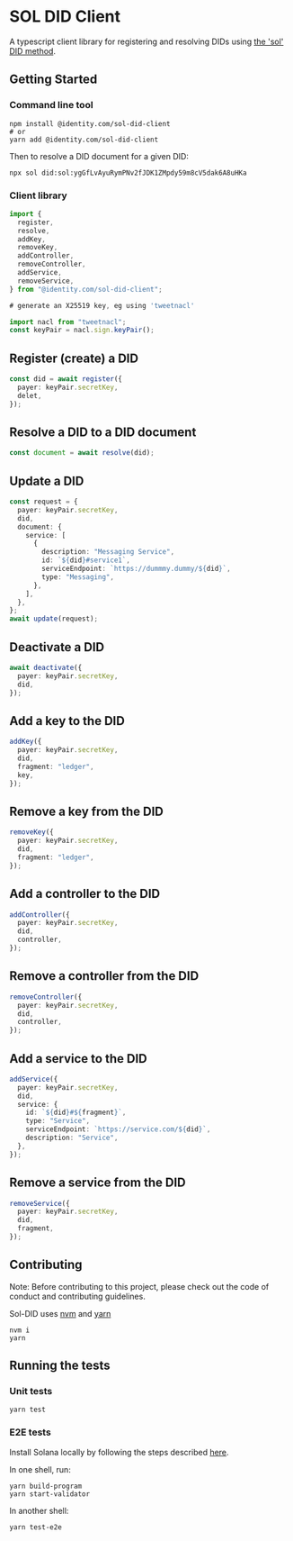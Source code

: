 # SOL DID Client

A typescript client library for registering and resolving DIDs using [the 'sol' DID method](https://identity-com.github.io/sol-did/did-method-spec.html).

## Getting Started

### Command line tool

```shell
npm install @identity.com/sol-did-client
# or
yarn add @identity.com/sol-did-client
```

Then to resolve a DID document for a given DID:

```shell
npx sol did:sol:ygGfLvAyuRymPNv2fJDK1ZMpdy59m8cV5dak6A8uHKa
```

### Client library

```typescript
import {
  register,
  resolve,
  addKey,
  removeKey,
  addController,
  removeController,
  addService,
  removeService,
} from "@identity.com/sol-did-client";

# generate an X25519 key, eg using 'tweetnacl'

import nacl from "tweetnacl";
const keyPair = nacl.sign.keyPair();
```

## Register (create) a DID

```typescript
const did = await register({
  payer: keyPair.secretKey,
  delet,
});
```

## Resolve a DID to a DID document

```typescript
const document = await resolve(did);
```

## Update a DID

```typescript
const request = {
  payer: keyPair.secretKey,
  did,
  document: {
    service: [
      {
        description: "Messaging Service",
        id: `${did}#service1`,
        serviceEndpoint: `https://dummmy.dummy/${did}`,
        type: "Messaging",
      },
    ],
  },
};
await update(request);
```

## Deactivate a DID

```typescript
await deactivate({
  payer: keyPair.secretKey,
  did,
});
```

## Add a key to the DID

```typescript
addKey({
  payer: keyPair.secretKey,
  did,
  fragment: "ledger",
  key,
});
```

## Remove a key from the DID

```typescript
removeKey({
  payer: keyPair.secretKey,
  did,
  fragment: "ledger",
});
```

## Add a controller to the DID

```typescript
addController({
  payer: keyPair.secretKey,
  did,
  controller,
});
```

## Remove a controller from the DID

```typescript
removeController({
  payer: keyPair.secretKey,
  did,
  controller,
});
```

## Add a service to the DID

```typescript
addService({
  payer: keyPair.secretKey,
  did,
  service: {
    id: `${did}#${fragment}`,
    type: "Service",
    serviceEndpoint: `https://service.com/${did}`,
    description: "Service",
  },
});
```

## Remove a service from the DID

```typescript
removeService({
  payer: keyPair.secretKey,
  did,
  fragment,
});
```

## Contributing

Note: Before contributing to this project, please check out the code of conduct and contributing guidelines.

Sol-DID uses [nvm](https://github.com/nvm-sh/nvm) and [yarn](https://yarnpkg.com/)

```shell
nvm i
yarn
```

## Running the tests

### Unit tests

```shell
yarn test
```

### E2E tests

Install Solana locally by following the steps described [here](https://docs.solana.com/cli/install-solana-cli-tools).

In one shell, run:

```shell
yarn build-program
yarn start-validator
```

In another shell:

```shell
yarn test-e2e
```
